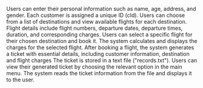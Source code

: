 Users can enter their personal information such as name, age, address, and gender.
Each customer is assigned a unique ID (cId).
Users can choose from a list of destinations and view available flights for each destination.
Flight details include flight numbers, departure dates, departure times, duration, and corresponding charges.
Users can select a specific flight for their chosen destination and book it.
The system calculates and displays the charges for the selected flight.
After booking a flight, the system generates a ticket with essential details, including customer information, destination and flight charges
The ticket is stored in a text file ("records.txt").
Users can view their generated ticket by choosing the relevant option in the main menu.
The system reads the ticket information from the file and displays it to the user.
